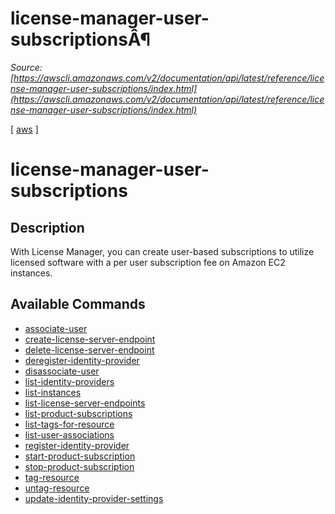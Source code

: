 # license-manager-user-subscriptionsÂ¶

*Source: [https://awscli.amazonaws.com/v2/documentation/api/latest/reference/license-manager-user-subscriptions/index.html](https://awscli.amazonaws.com/v2/documentation/api/latest/reference/license-manager-user-subscriptions/index.html)*

[ [aws](https://awscli.amazonaws.com/v2/documentation/api/latest/reference/index.html#cli-aws) ]

# license-manager-user-subscriptions

## Description

With License Manager, you can create user-based subscriptions to utilize licensed software with a per user subscription fee on Amazon EC2 instances.

## Available Commands

- [associate-user](https://awscli.amazonaws.com/v2/documentation/api/latest/reference/license-manager-user-subscriptions/associate-user.html)
- [create-license-server-endpoint](https://awscli.amazonaws.com/v2/documentation/api/latest/reference/license-manager-user-subscriptions/create-license-server-endpoint.html)
- [delete-license-server-endpoint](https://awscli.amazonaws.com/v2/documentation/api/latest/reference/license-manager-user-subscriptions/delete-license-server-endpoint.html)
- [deregister-identity-provider](https://awscli.amazonaws.com/v2/documentation/api/latest/reference/license-manager-user-subscriptions/deregister-identity-provider.html)
- [disassociate-user](https://awscli.amazonaws.com/v2/documentation/api/latest/reference/license-manager-user-subscriptions/disassociate-user.html)
- [list-identity-providers](https://awscli.amazonaws.com/v2/documentation/api/latest/reference/license-manager-user-subscriptions/list-identity-providers.html)
- [list-instances](https://awscli.amazonaws.com/v2/documentation/api/latest/reference/license-manager-user-subscriptions/list-instances.html)
- [list-license-server-endpoints](https://awscli.amazonaws.com/v2/documentation/api/latest/reference/license-manager-user-subscriptions/list-license-server-endpoints.html)
- [list-product-subscriptions](https://awscli.amazonaws.com/v2/documentation/api/latest/reference/license-manager-user-subscriptions/list-product-subscriptions.html)
- [list-tags-for-resource](https://awscli.amazonaws.com/v2/documentation/api/latest/reference/license-manager-user-subscriptions/list-tags-for-resource.html)
- [list-user-associations](https://awscli.amazonaws.com/v2/documentation/api/latest/reference/license-manager-user-subscriptions/list-user-associations.html)
- [register-identity-provider](https://awscli.amazonaws.com/v2/documentation/api/latest/reference/license-manager-user-subscriptions/register-identity-provider.html)
- [start-product-subscription](https://awscli.amazonaws.com/v2/documentation/api/latest/reference/license-manager-user-subscriptions/start-product-subscription.html)
- [stop-product-subscription](https://awscli.amazonaws.com/v2/documentation/api/latest/reference/license-manager-user-subscriptions/stop-product-subscription.html)
- [tag-resource](https://awscli.amazonaws.com/v2/documentation/api/latest/reference/license-manager-user-subscriptions/tag-resource.html)
- [untag-resource](https://awscli.amazonaws.com/v2/documentation/api/latest/reference/license-manager-user-subscriptions/untag-resource.html)
- [update-identity-provider-settings](https://awscli.amazonaws.com/v2/documentation/api/latest/reference/license-manager-user-subscriptions/update-identity-provider-settings.html)